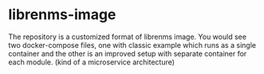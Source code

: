 # librenms-image

The repository is a customized format of librenms image. You would see two docker-compose files, one with classic example which runs as a single container and the other is an improved setup with separate container for each module. (kind of a microservice architecture)

